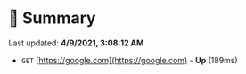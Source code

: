 # 📖 Summary
Last updated: **4/9/2021, 3:08:12 AM**

- `GET` [https://google.com](https://google.com) - **Up** (189ms)
